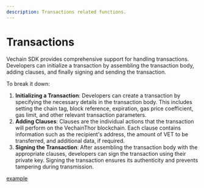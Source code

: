 ```yaml
---
description: Transactions related functions.
---
```


# Transactions

Vechain SDK provides comprehensive support for handling transactions. Developers can initialize a transaction by assembling the transaction body, adding clauses, and finally signing and sending the transaction. 

To break it down:

1. **Initializing a Transaction**: Developers can create a transaction by specifying the necessary details in the transaction body. This includes setting the chain tag, block reference, expiration, gas price coefficient, gas limit, and other relevant transaction parameters.
2. **Adding Clauses**: Clauses are the individual actions that the transaction will perform on the VechainThor blockchain. Each clause contains information such as the recipient's address, the amount of VET to be transferred, and additional data, if required.
3. **Signing the Transaction**: After assembling the transaction body with the appropriate clauses, developers can sign the transaction using their private key. Signing the transaction ensures its authenticity and prevents tampering during transmission.

[example](examples/transactions/signtx.ts)
